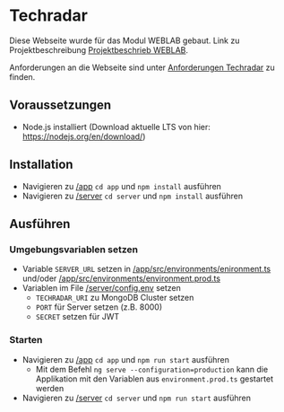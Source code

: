 # Techradar

Diese Webseite wurde für das Modul WEBLAB gebaut. Link zu Projektbeschreibung [Projektbeschrieb WEBLAB](https://github.com/web-programming-lab/web-programming-lab-projekt).

Anforderungen an die Webseite sind unter [Anforderungen Techradar](https://github.com/web-programming-lab/web-programming-lab-projekt/blob/main/Technologie-Radar.md) zu finden.

## Voraussetzungen

* Node.js installiert (Download aktuelle LTS von hier: https://nodejs.org/en/download/)

## Installation

* Navigieren zu [/app](/app) `cd app` und `npm install` ausführen
* Navigieren zu [/server](/server) `cd server` und `npm install` ausführen

## Ausführen

### Umgebungsvariablen setzen

* Variable `SERVER_URL` setzen in [/app/src/environments/enironment.ts](/app/src/environments/environment.ts) und/oder [/app/src/environments/environment.prod.ts](/app/src/environments/environment.prod.ts)
* Variablen im File [/server/config.env](/server/config.env) setzen
  * `TECHRADAR_URI` zu MongoDB Cluster setzen
  * `PORT` für Server setzen (z.B. 8000)
  * `SECRET` setzen für JWT

### Starten

* Navigieren zu [/app](/app) `cd app` und `npm run start` ausführen
  * Mit dem Befehl `ng serve --configuration=production` kann die Applikation mit den Variablen aus `environment.prod.ts` gestartet werden
* Navigieren zu [/server](/server) `cd server` und `npm run start` ausführen